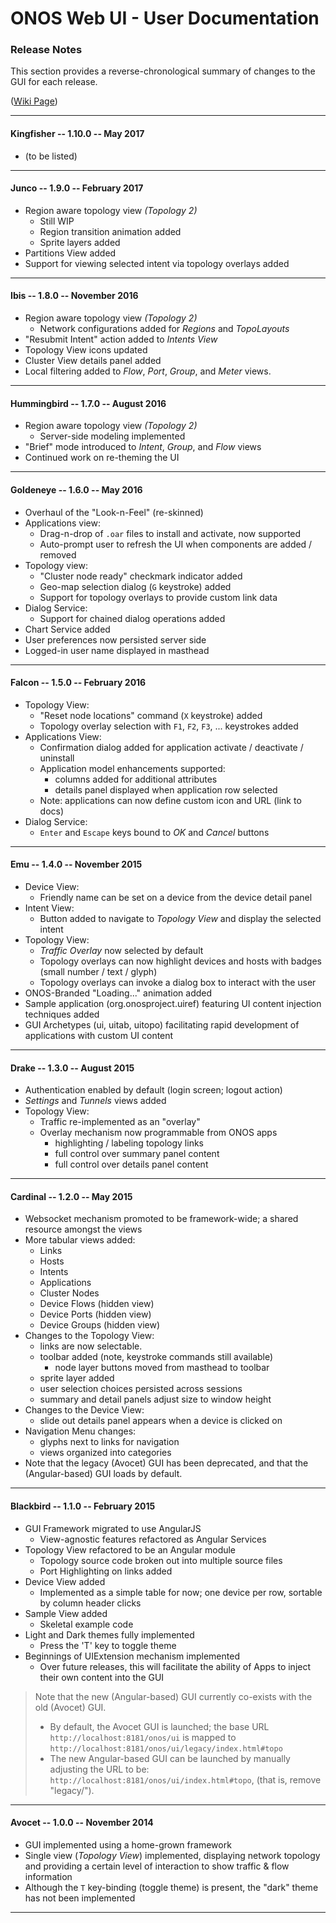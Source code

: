 ONOS Web UI - User Documentation
================================

### Release Notes

This section provides a reverse-chronological summary of changes 
to the GUI for each release.

([Wiki Page][wiki]) 

[wiki]: https://wiki.onosproject.org/display/ONOS/GUI+Release+Notes


----
#### Kingfisher -- 1.10.0 -- May 2017
+ (to be listed)

----
#### Junco -- 1.9.0 -- February 2017
+ Region aware topology view _(Topology 2)_
  + Still WIP
  + Region transition animation added
  + Sprite layers added
+ Partitions View added
+ Support for viewing selected intent via topology overlays added

----
#### Ibis -- 1.8.0 -- November 2016
+ Region aware topology view _(Topology 2)_
  + Network configurations added for _Regions_ and _TopoLayouts_
+ "Resubmit Intent" action added to _Intents View_
+ Topology View icons updated
+ Cluster View details panel added
+ Local filtering added to _Flow_, _Port_, _Group_, and _Meter_ views.

----
#### Hummingbird -- 1.7.0 -- August 2016
+ Region aware topology view _(Topology 2)_
  + Server-side modeling implemented
+ "Brief" mode introduced to _Intent_, _Group_, and _Flow_ views
+ Continued work on re-theming the UI

----
#### Goldeneye -- 1.6.0 -- May 2016
+ Overhaul of the "Look-n-Feel" (re-skinned)
+ Applications view:
  + Drag-n-drop of `.oar` files to install and activate, now supported
  + Auto-prompt user to refresh the UI when components are added / removed
+ Topology view:
  + "Cluster node ready" checkmark indicator added
  + Geo-map selection dialog (`G` keystroke) added
  + Support for topology overlays to provide custom link data
+ Dialog Service:
  + Support for chained dialog operations added
+ Chart Service added
+ User preferences now persisted server side
+ Logged-in user name displayed in masthead

----
#### Falcon -- 1.5.0 -- February 2016
+ Topology View:
  + "Reset node locations" command (`X` keystroke) added
  + Topology overlay selection with `F1`, `F2`, `F3`, ... keystrokes added
+ Applications View:
  + Confirmation dialog added for application activate / deactivate /
    uninstall
  + Application model enhancements supported:
    + columns added for additional attributes
    + details panel displayed when application row selected
  + Note: applications can now define custom icon and URL (link to docs)
+ Dialog Service:
  + `Enter` and `Escape` keys bound to _OK_ and _Cancel_ buttons

----
#### Emu -- 1.4.0 -- November 2015
+ Device View:
  + Friendly name can be set on a device from the device detail panel
+ Intent View:
  + Button added to navigate to _Topology View_ and display the
    selected intent
+ Topology View:
  + _Traffic Overlay_ now selected by default
  + Topology overlays can now highlight devices and hosts with badges
    (small number / text / glyph)
  + Topology overlays can invoke a dialog box to interact with the user
+ ONOS-Branded "Loading..." animation added
+ Sample application (org.onosproject.uiref) featuring UI content
  injection techniques added
+ GUI Archetypes (ui, uitab, uitopo) facilitating rapid development of 
  applications with custom UI content
  
----
#### Drake -- 1.3.0 -- August 2015
+ Authentication enabled by default (login screen; logout action)
+ _Settings_ and _Tunnels_ views added
+ Topology View:
  + Traffic re-implemented as an "overlay"
  + Overlay mechanism now programmable from ONOS apps
    + highlighting / labeling topology links
    + full control over summary panel content
    + full control over details panel content
    
----
#### Cardinal -- 1.2.0 -- May 2015
+ Websocket mechanism promoted to be framework-wide; a shared resource 
  amongst the views
+ More tabular views added:
  + Links
  + Hosts
  + Intents
  + Applications
  + Cluster Nodes
  + Device Flows (hidden view)
  + Device Ports (hidden view)
  + Device Groups (hidden view) 
+ Changes to the Topology View:
  + links are now selectable.
  + toolbar added (note, keystroke commands still available)
    + node layer buttons moved from masthead to toolbar
  + sprite layer added
  + user selection choices persisted across sessions
  + summary and detail panels adjust size to window height
+ Changes to the Device View:
  + slide out details panel appears when a device is clicked on
+ Navigation Menu changes:
  + glyphs next to links for navigation
  + views organized into categories
+ Note that the legacy (Avocet) GUI has been deprecated, and that 
  the (Angular-based) GUI loads by default.

----
#### Blackbird -- 1.1.0 -- February 2015
+ GUI Framework migrated to use AngularJS
  + View-agnostic features refactored as Angular Services
+ Topology View refactored to be an Angular module
  + Topology source code broken out into multiple source files
  + Port Highlighting on links added
+ Device View added
  + Implemented as a simple table for now; one device per row, 
    sortable by column header clicks
+ Sample View added
  + Skeletal example code
+ Light and Dark themes fully implemented
  + Press the 'T' key to toggle theme
+ Beginnings of UIExtension mechanism implemented
  + Over future releases, this will facilitate the ability of 
    Apps to inject their own content into the GUI

> Note that the new (Angular-based) GUI currently co-exists with the 
>   old (Avocet) GUI.
> + By default, the Avocet GUI is launched; 
>   the base URL `http://localhost:8181/onos/ui` is mapped to 
>   `http://localhost:8181/onos/ui/legacy/index.html#topo`
> + The new Angular-based GUI can be launched by manually adjusting 
>   the URL to be:  `http://localhost:8181/onos/ui/index.html#topo`, 
>   (that is, remove "legacy/"). 

----
#### Avocet -- 1.0.0 -- November 2014
+ GUI implemented using a home-grown framework 
+ Single view (_Topology View_) implemented, displaying network topology and
  providing a certain level of interaction to show traffic & flow information
+ Although the `T` key-binding (toggle theme) is present, the "dark" theme 
  has not been implemented
  
----
